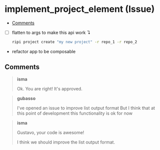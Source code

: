 # implement_project_element (Issue)

<!-- toc GFM -->

* [Comments](#comments)

<!-- toc -->

- [ ] flatten to args to make this api work ↴
    ```sh
    ripi project create "my new project" -r repo_1 -r repo_2
    ```

- refactor app to be composable

## Comments

> **isma**
> 
> Ok. You are right! It's approved.

> **gubasso**
> 
> I've opened an issue to improve list output format
> But I think that at this point of development this functionality is ok for now


> **isma**
> 
> Gustavo, your code is awesome!
>
> I think we should improve the list output format.
